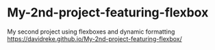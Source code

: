 # My-2nd-project-featuring-flexbox
My second project using flexboxes and dynamic formatting
https://davidreke.github.io/My-2nd-project-featuring-flexbox/
